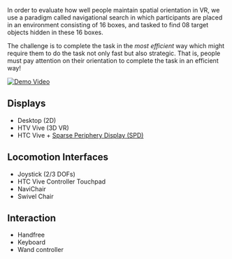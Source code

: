 In order to evaluate how well people maintain spatial orientation in VR, we use a paradigm called navigational search in which participants are placed in an environment consisting of 16 boxes, and tasked to find 08 target objects hidden in these 16 boxes.

The challenge is to complete the task in the *most efficient* way which might require them to do the task not only fast but also strategic. That is, people must pay attention on their orientation to complete the task in an efficient way!

[![Demo Video](https://img.youtube.com/vi/8CVmufNN4Dk/0.jpg)](https://www.youtube.com/watch?v=8CVmufNN4Dk)

## Displays
- Desktop (2D)
- HTV Vive (3D VR)
- HTC Vive + [Sparse Periphery Display (SPD)](https://www.microsoft.com/en-us/research/publication/augmenting-field-view-head-mounted-displays-sparse-peripheral-displays/)

## Locomotion Interfaces
- Joystick (2/3 DOFs)
- HTC Vive Controller Touchpad
- NaviChair
- Swivel Chair

## Interaction
- Handfree
- Keyboard
- Wand controller
